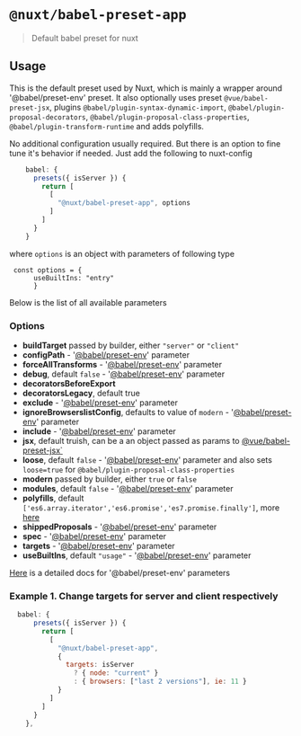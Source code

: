 # `@nuxt/babel-preset-app`
> Default babel preset for nuxt

## Usage

This is the default preset used by Nuxt, which is mainly a wrapper around  '@babel/preset-env' preset. It also optionally uses preset `@vue/babel-preset-jsx`, plugins `@babel/plugin-syntax-dynamic-import`, `@babel/plugin-proposal-decorators`, `@babel/plugin-proposal-class-properties`, `@babel/plugin-transform-runtime`  and adds polyfills.

No additional configuration usually required. But there is an option to fine tune it's behavior if needed. Just add the following to nuxt-config
```js
    babel: {
      presets({ isServer }) {
        return [
          [
            "@nuxt/babel-preset-app", options            
          ]
        ]
      }
    }
```    
where `options` is an object with parameters of following type
```
 const options = {
      useBuiltIns: "entry"
      }
```
Below is the list of all available parameters

### Options
* **buildTarget** passed by builder, either `"server"` or `"client"`
* **configPath** - '[@babel/preset-env](https://babeljs.io/docs/en/babel-preset-env#configpath)' parameter
* **forceAllTransforms** - '[@babel/preset-env](https://babeljs.io/docs/en/babel-preset-env#forcealltransforms)' parameter
* **debug**, default  `false` - '[@babel/preset-env](https://babeljs.io/docs/en/babel-preset-env#debug)' parameter
* **decoratorsBeforeExport**
* **decoratorsLegacy**, default true
* **exclude** - '[@babel/preset-env](https://babeljs.io/docs/en/babel-preset-env#exclude)' parameter
* **ignoreBrowserslistConfig**, defaults to value of `modern` - '[@babel/preset-env](https://babeljs.io/docs/en/babel-preset-env#ignorebrowserslistconfig)' parameter
* **include** - '[@babel/preset-env](https://babeljs.io/docs/en/babel-preset-env#include)' parameter
* **jsx**, default truish, can be a an object passed as params to [@vue/babel-preset-jsx`](https://www.npmjs.com/package/@vue/babel-preset-jsx)
* **loose**, default `false` - '[@babel/preset-env](https://babeljs.io/docs/en/babel-preset-env#loose)' parameter and also sets `loose=true` for `@babel/plugin-proposal-class-properties`
* **modern** passed by builder, either `true` or `false`
* **modules**, default `false` - '[@babel/preset-env](https://babeljs.io/docs/en/babel-preset-env#modules)' parameter
* **polyfills**, default `['es6.array.iterator','es6.promise','es7.promise.finally']`, more [here](https://github.com/zloirock/core-js)
* **shippedProposals** - '[@babel/preset-env](https://babeljs.io/docs/en/babel-preset-env#shippedproposals)' parameter
* **spec** - '[@babel/preset-env](https://babeljs.io/docs/en/babel-preset-env#spec)' parameter
* **targets** - '[@babel/preset-env](https://babeljs.io/docs/en/babel-preset-env#targets)' parameter
* **useBuiltIns**, default `"usage"` - '[@babel/preset-env](https://babeljs.io/docs/en/babel-preset-env#usebuiltins)' parameter

[Here](https://babeljs.io/docs/en/babel-preset-env#options) is a detailed docs for '@babel/preset-env' parameters

### Example 1. Change targets for server and client respectively
```js
  babel: {
      presets({ isServer }) {
        return [
          [
            "@nuxt/babel-preset-app",
            {
              targets: isServer
                ? { node: "current" }
                : { browsers: ["last 2 versions"], ie: 11 }
            }
          ]
        ]
      }
    },
```    
